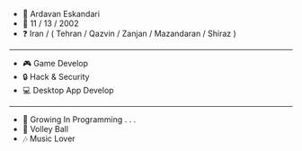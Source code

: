 - 👋 Ardavan Eskandari
- 🎂 11 / 13 / 2002 
- ❓ Iran / ( Tehran / Qazvin / Zanjan / Mazandaran / Shiraz )
- -----------------
- 🎮 Game Develop
- 🔒 Hack & Security
- 💻 Desktop App Develop
- -----------------
- 🌱 Growing In Programming . . . 
- 🏐 Volley Ball
- 🎶 Music Lover

<!---
ardavan8102/ardavan8102 is a ✨ special ✨ repository because its `README.md` (this file) appears on your GitHub profile.
You can click the Preview link to take a look at your changes.
--->
